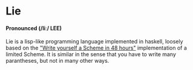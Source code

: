 # Lie
#### Pronounced (/liː/ LEE)

Lie is a lisp-like programming language implemented in haskell, loosely based on the 
["Write yourself a Scheme in 48 hours"](https://en.wikibooks.org/wiki/Write_Yourself_a_Scheme_in_48_Hours)
implementation of a limited Scheme. It is similar in the sense that you have to write many parantheses,
but not in many other ways.

